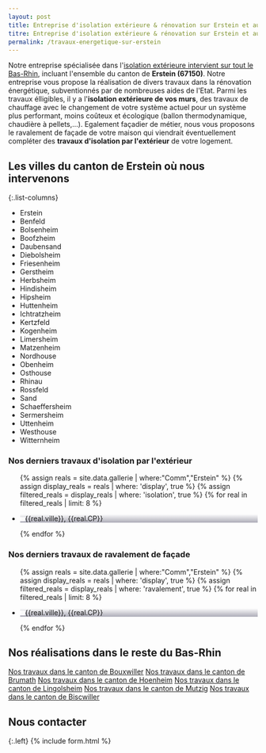```yaml
---
layout: post
title: Entreprise d'isolation extérieure & rénovation sur Erstein et aux alentours
titre: Entreprise d'isolation extérieure & rénovation sur Erstein et aux alentours
permalink: /travaux-energetique-sur-erstein
---
```

Notre entreprise spécialisée dans l'[isolation extérieure intervient sur tout le Bas-Rhin](/isolation-extérieure/), incluant l'ensemble du canton de <strong>Erstein (67150)</strong>. 
Notre entreprise vous propose la réalisation de divers travaux dans la rénovation énergétique, subventionnés par de nombreuses aides de l'Etat.
Parmi les travaux élligibles, il y a l'<strong>isolation extérieure de vos murs</strong>, des travaux de chauffage avec le changement de votre système actuel pour un système plus performant, moins coûteux et écologique (ballon thermodynamique, chaudière à pellets,...). Egalement façadier de métier, nous vous proposons le ravalement de façade de votre maison qui viendrait éventuellement compléter des <strong>travaux d'isolation par l'extérieur</strong> de votre logement.

## Les villes du canton de Erstein où nous intervenons

{:.list-columns}
- Erstein
- Benfeld
- Bolsenheim
- Boofzheim
- Daubensand
- Diebolsheim
- Friesenheim
- Gerstheim
- Herbsheim
- Hindisheim
- Hipsheim
- Huttenheim
- Ichtratzheim
- Kertzfeld
- Kogenheim
- Limersheim
- Matzenheim
- Nordhouse
- Obenheim
- Osthouse
- Rhinau
- Rossfeld
- Sand
- Schaeffersheim
- Sermersheim
- Uttenheim
- Westhouse
- Witternheim


### Nos derniers travaux d'isolation par l'extérieur
  <ul class="grid four">
    {% assign reals = site.data.gallerie | where:"Comm","Erstein" %}
    {% assign display_reals = reals | where: 'display', true %}
    {% assign filtered_reals = display_reals | where: 'isolation', true %}
    {% for real in filtered_reals | limit: 8 %}
      <li class="item-grid realisation" onclick="closebox()" style="background-image: linear-gradient(0deg, rgba(2,0,36,0.3197872899159664) 0%, rgba(255,255,255,0) 100%),url(../assets/images/realisations/{{real.img}});" data-image="{{real.img}}" data-ville="{{real.ville}}" data-cp="{{real.CP}}">
        <img src="../assets/images/realisations/{{real.img}}" alt="travaux de rénovation de façade à {{real.ville}}" style="display: none;">
        <p><img src="../assets/images/icones/map-marker.png" width="10">{{real.ville}}, {{real.CP}}</p>
      </li>
    {% endfor %}
  </ul>

### Nos derniers travaux de ravalement de façade
  <ul class="grid four">
    {% assign reals = site.data.gallerie | where:"Comm","Erstein" %}
    {% assign display_reals = reals | where: 'display', true %}
    {% assign filtered_reals = display_reals | where: 'ravalement', true %}
    {% for real in filtered_reals | limit: 8 %}
      <li class="item-grid realisation" onclick="closebox()" style="background-image: linear-gradient(0deg, rgba(2,0,36,0.3197872899159664) 0%, rgba(255,255,255,0) 100%),url(../assets/images/realisations/{{real.img}});" data-image="{{real.img}}" data-ville="{{real.ville}}" data-cp="{{real.CP}}">
        <img src="../assets/images/realisations/{{real.img}}" alt="travaux de rénovation de façade à {{real.ville}}" style="display: none;">
        <p><img src="../assets/images/icones/map-marker.png" width="10">{{real.ville}}, {{real.CP}}</p>
      </li>
    {% endfor %}
  </ul>

## Nos réalisations dans le reste du Bas-Rhin
[Nos travaux dans le canton de Bouxwiller](/travaux-energetique-sur-bouxwiller)
[Nos travaux dans le canton de Brumath](/travaux-energetique-sur-brumath)
[Nos travaux dans le canton de Hoenheim](/travaux-energetique-sur-hoenheim)
[Nos travaux dans le canton de Lingolsheim](/travaux-energetique-sur-lingolsheim)
[Nos travaux dans le canton de Mutzig](/travaux-energetique-sur-mutzig)
[Nos travaux dans le canton de Biscwiller](/travaux-energetique-sur-bischwiller)
## Nous contacter
{:.left}
{% include form.html %}